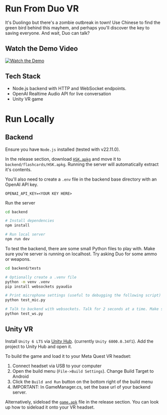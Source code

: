 # Run From Duo VR

It's Duolingo but there's a zombie outbreak in town! Use Chinese to find the green bird behind this mayhem, and perhaps you'll discover the key to saving everyone. And wait, Duo can talk?

## Watch the Demo Video

[![Watch the Demo](https://img.youtube.com/vi/EEfnGCmj86o/0.jpg)](https://youtu.be/EEfnGCmj86o)

## Tech Stack

- Node.js backend with HTTP and WebSocket endpoints.
- OpenAI Realtime Audio API for live conversation
- Unity VR game

# Run Locally

## Backend

Ensure you have `Node.js` installed (tested with v22.11.0).

In the release section, download [`HSK.apkg`](https://github.com/ThePickleGawd/run-from-duo/releases/tag/hsk) and move it to `backend/flashcards/HSK.apkg`. Running the server will automatically extract it's contents.

You'll also need to create a `.env` file in the backend base directory with an OpenAI API key.

```.env
OPENAI_API_KEY=<YOUR KEY HERE>
```

Run the server

```bash
cd backend

# Install dependencies
npm install

# Run local server
npm run dev
```

To test the backend, there are some small Python files to play with. Make sure you're server is running on localhost. Try asking Duo for some ammo or weapons.

```bash
cd backend/tests

# Optionally create a .venv file
python -m venv .venv
pip install websockets pyaudio

# Print microphone settings (useful to debugging the following script)
python test_mic.py

# Talk to backend with websockets. Talk for 2 seconds at a time. Make sure mic index is correct in code.
python test_ws.py
```

## Unity VR

Install `Unity 6 LTS` via [Unity Hub](https://unity.com/unity-hub). (currently `Unity 6000.0.34f1`). Add the project to Unity Hub and open it.

To build the game and load it to your Meta Quest VR headset:

1. Connect headset via USB to your computer
2. Open the build menu (`File->Build Settings`). Change Build Target to Android
3. Click the `Build and Run` button on the bottom right of the build menu
4. IMPORTANT: In GameManager.cs, set the base url of your backend server.

Alternatively, sideload the [`game.apk`](https://github.com/ThePickleGawd/run-from-duo/releases/tag/apk) file in the release section. You can look up how to sideload it onto your VR headset.
